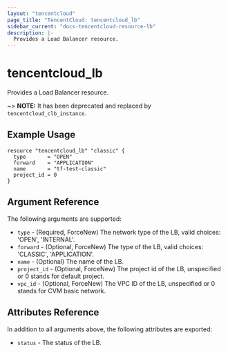 ```yaml
---
layout: "tencentcloud"
page_title: "TencentCloud: tencentcloud_lb"
sidebar_current: "docs-tencentcloud-resource-lb"
description: |-
  Provides a Load Balancer resource.
---
```


# tencentcloud_lb

Provides a Load Balancer resource.

~> **NOTE:** It has been deprecated and replaced by `tencentcloud_clb_instance`.

## Example Usage

```hcl
resource "tencentcloud_lb" "classic" {
  type       = "OPEN"
  forward    = "APPLICATION"
  name       = "tf-test-classic"
  project_id = 0
}
```

## Argument Reference

The following arguments are supported:

* `type` - (Required, ForceNew) The network type of the LB, valid choices: 'OPEN', 'INTERNAL'.
* `forward` - (Optional, ForceNew) The type of the LB, valid choices: 'CLASSIC', 'APPLICATION'.
* `name` - (Optional) The name of the LB.
* `project_id` - (Optional, ForceNew) The project id of the LB, unspecified or 0 stands for default project.
* `vpc_id` - (Optional, ForceNew) The VPC ID of the LB, unspecified or 0 stands for CVM basic network.

## Attributes Reference

In addition to all arguments above, the following attributes are exported:

* `status` - The status of the LB.


